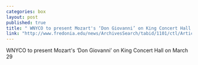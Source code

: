```yaml
---
categories: box
layout: post
published: true
title: " WNYCO to present Mozart's ‘Don Giovanni’ on King Concert Hall on March 29"
link: "http://www.fredonia.edu/news/ArchivesSearch/tabid/1101/ctl/ArticleView/mid/1878/articleId/5279/WNYCO_to_present_Mozarts_Don_Giovanni_on_King_stage.aspx"
---
```


 WNYCO to present Mozart's ‘Don Giovanni’ on King Concert Hall on March 29